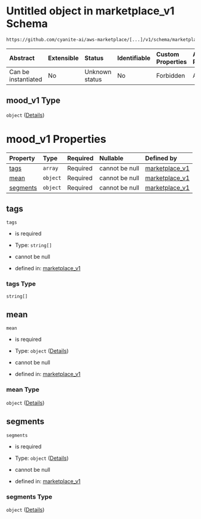 # Untitled object in marketplace\_v1 Schema

```txt
https://github.com/cyanite-ai/aws-marketplace/[...]/v1/schema/marketplace_v1.schema.json#/properties/analysis/properties/mood_v1
```



| Abstract            | Extensible | Status         | Identifiable | Custom Properties | Additional Properties | Access Restrictions | Defined In                                                                                   |
| :------------------ | :--------- | :------------- | :----------- | :---------------- | :-------------------- | :------------------ | :------------------------------------------------------------------------------------------- |
| Can be instantiated | No         | Unknown status | No           | Forbidden         | Allowed               | none                | [marketplace\_v1.schema.json\*](../schema/marketplace_v1.schema.json "open original schema") |

## mood\_v1 Type

`object` ([Details](marketplace_v1-properties-analysis-properties-mood_v1.md))

# mood\_v1 Properties

| Property              | Type     | Required | Nullable       | Defined by                                                                                                                                                                                                                                              |
| :-------------------- | :------- | :------- | :------------- | :------------------------------------------------------------------------------------------------------------------------------------------------------------------------------------------------------------------------------------------------------ |
| [tags](#tags)         | `array`  | Required | cannot be null | [marketplace\_v1](marketplace_v1-properties-analysis-properties-mood_v1-properties-tags.md "https://github.com/cyanite-ai/aws-marketplace/\[...]/v1/schema/marketplace_v1.schema.json#/properties/analysis/properties/mood_v1/properties/tags")         |
| [mean](#mean)         | `object` | Required | cannot be null | [marketplace\_v1](marketplace_v1-properties-analysis-properties-mood_v1-properties-mean.md "https://github.com/cyanite-ai/aws-marketplace/\[...]/v1/schema/marketplace_v1.schema.json#/properties/analysis/properties/mood_v1/properties/mean")         |
| [segments](#segments) | `object` | Required | cannot be null | [marketplace\_v1](marketplace_v1-properties-analysis-properties-mood_v1-properties-segments.md "https://github.com/cyanite-ai/aws-marketplace/\[...]/v1/schema/marketplace_v1.schema.json#/properties/analysis/properties/mood_v1/properties/segments") |

## tags



`tags`

*   is required

*   Type: `string[]`

*   cannot be null

*   defined in: [marketplace\_v1](marketplace_v1-properties-analysis-properties-mood_v1-properties-tags.md "https://github.com/cyanite-ai/aws-marketplace/\[...]/v1/schema/marketplace_v1.schema.json#/properties/analysis/properties/mood_v1/properties/tags")

### tags Type

`string[]`

## mean



`mean`

*   is required

*   Type: `object` ([Details](marketplace_v1-properties-analysis-properties-mood_v1-properties-mean.md))

*   cannot be null

*   defined in: [marketplace\_v1](marketplace_v1-properties-analysis-properties-mood_v1-properties-mean.md "https://github.com/cyanite-ai/aws-marketplace/\[...]/v1/schema/marketplace_v1.schema.json#/properties/analysis/properties/mood_v1/properties/mean")

### mean Type

`object` ([Details](marketplace_v1-properties-analysis-properties-mood_v1-properties-mean.md))

## segments



`segments`

*   is required

*   Type: `object` ([Details](marketplace_v1-properties-analysis-properties-mood_v1-properties-segments.md))

*   cannot be null

*   defined in: [marketplace\_v1](marketplace_v1-properties-analysis-properties-mood_v1-properties-segments.md "https://github.com/cyanite-ai/aws-marketplace/\[...]/v1/schema/marketplace_v1.schema.json#/properties/analysis/properties/mood_v1/properties/segments")

### segments Type

`object` ([Details](marketplace_v1-properties-analysis-properties-mood_v1-properties-segments.md))
